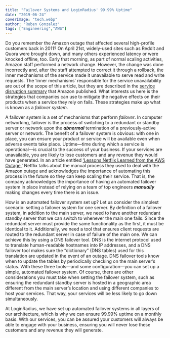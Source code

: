 ```yaml
---
title: "Failover Systems and LoginRadius' 99.99% Uptime"
date: "2019-06-24"
coverImage: "tech.webp"
author: "Ruben Gonzalez"
tags: ["Engineering","AWS"]
---
```


Do you remember the Amazon outage that affected several high-profile customers back in 2011? On April 21st, widely-used sites such as Reddit and Quora were brought down, and many others experienced latency or were knocked offline, too. Early that morning, as part of normal scaling activities, Amazon staff performed a network change. However, the change was done incorrectly and, after the staff attempted to correct it through a rollback, the inner mechanisms of the service made it unavailable to serve read and write requests. The ‘inner mechanisms’ responsible for the service unavailability are out of the scope of this article, but they are described in the [service disruption summary](https://aws.amazon.com/message/65648/) that Amazon published. What interests us here is the strategies that companies can use to mitigate the negative effects on their products when a service they rely on fails. These strategies make up what is known as a _failover system_.

A failover system is a set of mechanisms that perform _failover_. In computer networking, failover is the process of switching to a redundant or standby server or network upon the **_abnormal_** termination of a previously-active server or network. The benefit of a failover system is obvious: with one in place, you can ensure your product or service will be available even when adverse events take place. Uptime—time during which a service is operational—is crucial to the success of your business. If your services are unavailable, you are likely to lose customers and any revenue they would have generated. In an article entitled [‘Lessons Netflix Learned from the AWS Outage](https://medium.com/netflix-techblog/lessons-netflix-learned-from-the-aws-outage-deefe5fd0c04),’ Netflix talks about the manual process they used to deal with the Amazon outage and acknowledges the importance of automating this process in the future so they can keep scaling their service. That is, the company acknowledges the importance of having an automated failover system in place instead of relying on a team of top engineers **_manually_** making changes every time there is an issue.

How is an automated failover system set up? Let us consider the simplest scenario: setting a failover system for one server. By definition of a failover system, in addition to the main server, we need to have another redundant standby server that we can switch to whenever the main one fails. Since the redundant server must provide the same functionality as the first, it must be identical to it. Additionally, we need a tool that ensures client requests are routed to the redundant server in case of failure of the main one. We can achieve this by using a DNS failover tool. DNS is the internet protocol used to translate human-readable hostnames into IP addresses, and a DNS failover tool makes sure the “dictionary” (DNS tables) used for this translation are updated in the event of an outage. DNS failover tools know when to update the tables by periodically checking on the main server’s status. With these three tools—and some configuration—you can set up a simple, automated failover system. Of course, there are other considerations you must take when setting the failover system, such as ensuring the redundant standby server is hosted in a geographic area different from the main server’s location and using different companies to host your services. That way, your services will be less likely to go down simultaneously. 

At LoginRadius, we have set up automated failover systems in all layers of our architecture, which is why we can ensure 99.99% uptime on a monthly basis. With our services, you can be assured your customers will always be able to engage with your business, ensuring you will never lose these customers and any revenue they will generate. 